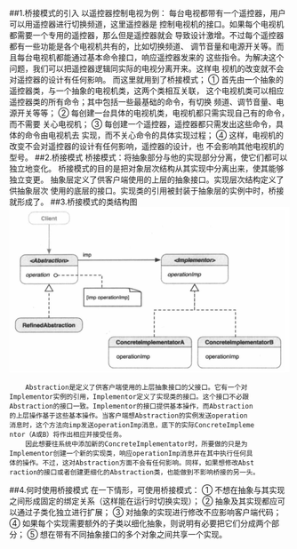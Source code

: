 ##1.桥接模式的引入
        以遥控器控制电视为例：
        每台电视都带有一个遥控器，用户可以用遥控器进行切换频道，这里遥控器是
    控制电视机的接口。如果每个电视机都需要一个专用的遥控器，那么但是遥控器就会
    导致设计激增。不过每个遥控器都有一些功能是各个电视机共有的，比如切换频道、
    调节音量和电源开关等。而且每台电视机都能通过基本命令接口，响应遥控器发来的
    这些指令。为解决这个问题，我们可以把遥控器逻辑同实际的电视分离开来。这样电
    视机的改变就不会对遥控器的设计有任何影响。
        而这里就用到了桥接模式；
        ① 首先由一个抽象的遥控器类，与一个抽象的电视机类，这两个类相互关联，
    这个电视机类可以相应遥控器类的所有命令；其中包括一些最基础的命令，有切换
    频道、调节音量、电源开关等等；
        ② 每创建一台具体的电视机类，电视机都只需实现自己有的命令，而不需要
    关心电视机；
        ③ 每创建一个遥控器，遥控器都只需发出这些命令，具体的命令由电视机去
    实现，而不关心命令的具体实现过程；
        ④ 这样，电视机的改变不会对遥控器的设计有任何影响，遥控器的设计，也
    不会影响其他电视机的型号。
##2.桥接模式
        桥接模式：将抽象部分与他的实现部分分离，使它们都可以独立地变化。
        桥接模式的目的是把对象层次结构从其实现中分离出来，使其能够独立变更。
    抽象层定义了供客户端使用的上层的抽象接口。实现层次结构定义了供抽象层次
    使用的底层的接口。实现类的引用被封装于抽象层的实例中时，桥接就形成了。
##3.桥接模式的类结构图
![桥接模式](bridgeMode.png)

        Abstraction是定义了供客户端使用的上层抽象接口的父接口。它有一个对
    Implementor实例的引用，Implementor定义了实现类的接口。这个接口不必跟
    Abstraction的接口一致。Implementor的接口提供基本操作，而Abstraction
    的上层操作基于这些基本操作。当客户端想Abstraction的实例发送operation
    消息时，这个方法向imp发送operationImp消息，底下的实际ConcreteImpleme
    ntor（A或B）将作出相应并接受任务。
        因此想要往系统中添加新的ConcreteImplementator时，所要做的只是为
    Implementor创建一个新的实现类，响应operationImp消息并在其中执行任何具
    体的操作。不过，这对Abstraction方面不会有任何影响。同样，如果想修改Abst
    raction的接口或者创建更细化的Abstraction类，也能做到不影响桥接的另一头。
##4.何时使用桥接模式
        在一下情形，可使用桥接模式：
        ① 不想在抽象与其实现之间形成固定的绑定关系（这样能在运行时切换实现）；
        ② 抽象及其实现都应可以通过子类化独立进行扩展；
        ③ 对抽象的实现进行修改不应影响客户端代码；
        ④ 如果每个实现需要额外的子类以细化抽象，则说明有必要把它们分成两个部
    分；
        ⑤ 想在带有不同抽象接口的多个对象之间共享一个实现。